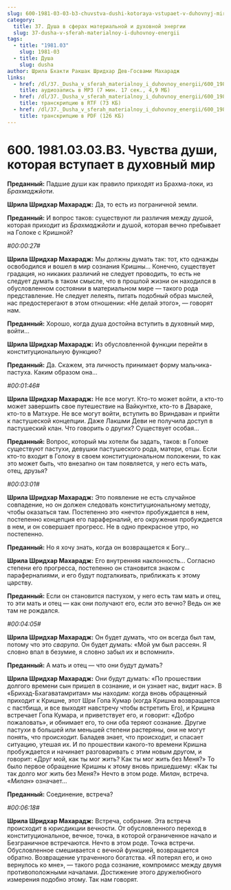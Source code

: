 ```yaml
---
slug: 600-1981-03-03-b3-chuvstva-dushi-kotoraya-vstupaet-v-duhovnyj-mir
category:
  title: 37. Душа в сферах материальной и духовной энергии
  slug: 37-dusha-v-sferah-materialnoy-i-duhovnoy-energii
tags:
  - title: "1981.03"
    slug: 1981-03
  - title: Душа
    slug: dusha
author: Шрила Бхакти Ракшак Шридхар Дев-Госвами Махарадж
links:
  - href: /dl/37._Dusha_v_sferah_materialnoy_i_duhovnoy_energii/600_1981.03.03.B3_SridharMj_Chuvstva_dushi_kotoraya_vstupaet_v_duhovniy_mir.mp3
    title: аудиозапись в MP3 (7 мин. 17 сек., 4,9 МБ)
  - href: /dl/37._Dusha_v_sferah_materialnoy_i_duhovnoy_energii/600_1981.03.03.B3_SridharMj_Chuvstva_dushi_kotoraya_vstupaet_v_duhovniy_mir.rtf
    title: транскрипцию в RTF (73 КБ)
  - href: /dl/37._Dusha_v_sferah_materialnoy_i_duhovnoy_energii/600_1981.03.03.B3_SridharMj_Chuvstva_dushi_kotoraya_vstupaet_v_duhovniy_mir.pdf
    title: транскрипцию в PDF (126 КБ)
---
```


# 600. 1981.03.03.B3. Чувства души, которая вступает в духовный мир

**Преданный:** Падшие души как правило приходят из Брахма-локи, из *Брахмаджйоти*.

**Шрила Шридхар Махарадж:** Да, то есть из пограничной земли.

**Преданный:** И вопрос таков: существуют ли различия между душой, которая приходит из *Брахмаджйоти* и душой, которая вечно пребывает на Голоке с Кришной?

*#00:00:27#*

**Шрила Шридхар Махарадж:** Мы должны думать так: тот, кто однажды освободился и вошел в мир сознания Кришны… Конечно, существует градация, но никаких различий не следует проводить, то есть не следует думать в таком смысле, что в прошлой жизни он находился в обусловленном состоянии в материальном мире — такого рода представление. Не следует лелеять, питать подобный образ мыслей, нас предостерегают в этом отношении: «Не делай этого», — говорят нам.

**Преданный:** Хорошо, когда душа достойна вступить в духовный мир, войти…

**Шрила Шридхар Махарадж:** Из обусловленной функции перейти в конституциональную функцию?

**Преданный:** Да. Скажем, эта личность принимает форму мальчика-пастуха. Каким образом она…

*#00:01:46#*

**Шрила Шридхар Махарадж:** Не все могут. Кто-то может войти, а кто-то может завершить свое путешествие на Вайкунтхе, кто-то в Двараке, кто-то в Матхуре. Не все могут войти, вступить во Вриндаван и прийти к пастушеской концепции. Даже Лакшми Деви не получила доступ в пастушеский клан. Что говорить о других? Существует особая…

**Преданный:** Вопрос, который мы хотели бы задать, таков: в Голоке существуют пастухи, девушки пастушеского рода, матери, отцы. Если кто-то входит в Голоку в своем конституциональном положении, то как это может быть, что внезапно он там появляется, у него есть мать, отец, друзья?

*#00:03:01#*

**Шрила Шридхар Махарадж:** Это появление не есть случайное совпадение, но он должен следовать конституциональному методу, чтобы оказаться там. Постепенно это «нечто» пробуждается в нем, постепенно концепция его параферналий, его окружения пробуждается в нем, и он совершает прогресс. Не в одно прекрасное утро, но постепенно.

**Преданный:** Но я хочу знать, когда он возвращается к Богу…

**Шрила Шридхар Махарадж:** Его внутренняя наклонность… Согласно степени его прогресса, постепенно он становится знаком с параферналиями, и его будут подталкивать, приближать к этому царству.

**Преданный:** Если он становится пастухом, у него есть там мать и отец, то эти мать и отец — как они получают его, если это вечно? Ведь он же там не рождался.

*#00:04:05#*

**Шрила Шридхар Махарадж:** Он будет думать, что он всегда был там, потому что это *сварупа*. Он будет думать: «Мой ум был рассеян. Я словно впал в безумие, я словно забыл их и вспомнил».

**Преданный:** А мать и отец — что они будут думать?

**Шрила Шридхар Махарадж:** Они будут думать: «По прошествии долгого времени сын пришел в сознание, и он узнает нас, видит нас». В «Брихад-Бхагаватамритам» мы находим: когда вновь обращенный приходит к Кришне, этот Шри Гопа Кумар (когда Кришна возвращается с пастбища, и все выходят навстречу чтобы встретить Его), и Кришна встречает Гопа Кумара, и приветствует его, и говорит: «Добро пожаловать», и обнимает его, то они оба теряют сознание. Другие пастухи в большей или меньшей степени растеряны, они не могут понять, что происходит. Баладев знает, что происходит, и спасает ситуацию, утешая их. И по прошествии какого-то времени Кришна пробуждается и начинает разговаривать с этим новым другом, и говорит: «Друг мой, как ты мог жить? Как ты мог жить без Меня?» То было первое обращение Кришны к этому вновь пришедшему: «Как ты так долго мог жить без Меня?» Нечто в этом роде. *Милан*, встреча. «*Милан*» означает…

**Преданный:** Соединение, встреча?

*#00:06:18#*

**Шрила Шридхар Махарадж:** Встреча, собрание. Эта встреча происходит в юрисдикции вечности. От обусловленного переход в конституциональное, вечное, точка, в которой ограниченное начало и Безграничное встречаются. Нечто в этом роде. Точка встречи. Обусловленное смешивается с вечной функцией, возвращается обратно. Возвращение утраченного богатства. «Я потерял его, и оно вернулось ко мне», — такого рода сознание, компромисс между двумя противоположными началами. Достижение этого дружелюбного измерения подобно этому. Так нам говорят.

